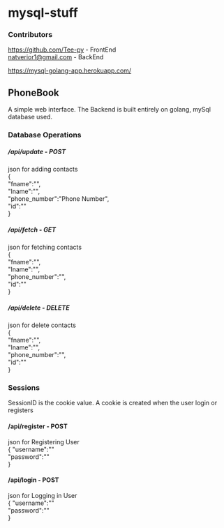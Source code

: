 # mysql-stuff

###  Contributors
https://github.com/Tee-py - FrontEnd        
natverior1@gmail.com - BackEnd

https://mysql-golang-app.herokuapp.com/

## PhoneBook
 A simple web interface. The Backend is built entirely on golang, mySql database used.
 
### Database Operations

##### /api/update - POST
json for adding contacts   
	{    
		"fname":"<First Name>",    
		"lname":"<Last Name>",   
		"phone_number":"Phone Number",   
		"id":"<id>"   
	}    
	
##### /api/fetch - GET
json for fetching contacts   
	{    
		"fname":"",    
		"lname":"",   
		"phone_number":"",   
		"id":"<id>"   
	}
	
##### /api/delete - DELETE
json for delete contacts        
	{    
		"fname":"",    
		"lname":"",     
		"phone_number":"",     
		"id":"<id>"    
	}     
 
### Sessions
SessionID is the cookie value. A cookie is created when the user login or registers

#### /api/register - POST
json for Registering User     
	{  "username":"<username>"   
	    "password":"<password>"   
	}   

#### /api/login - POST
json for Logging in User     
    {
	    "username":"<username>"    
	    "password":"<password>"    
    }    
